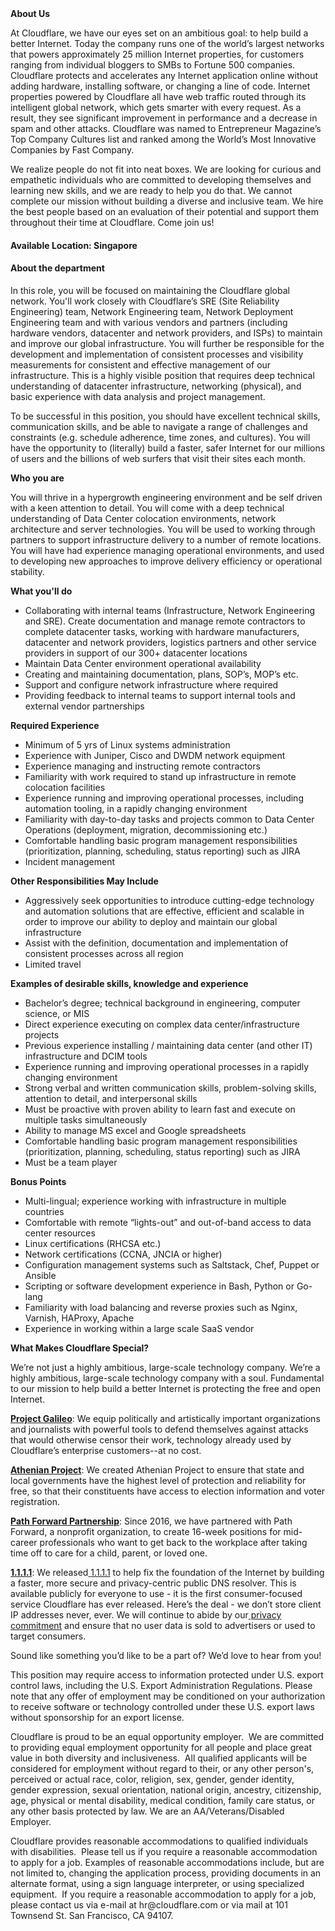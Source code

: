 <div class="content-intro">
	<div><strong>About Us</strong></div>
	<div>
		<p><span style="font-weight: 400;">At Cloudflare, we have our eyes set on an ambitious goal: to help build a better Internet. Today the company runs one of the world’s largest networks that powers approximately 25 million Internet properties, for customers ranging from individual bloggers to SMBs to Fortune 500 companies. Cloudflare protects and accelerates any Internet application online without adding hardware, installing software, or changing a line of code. Internet properties powered by Cloudflare all have web traffic routed through its intelligent global network, which gets smarter with every request. As a result, they see significant improvement in performance and a decrease in spam and other attacks. Cloudflare was named to Entrepreneur Magazine’s Top Company Cultures list and ranked among the World’s Most Innovative Companies by Fast Company.</span><span style="font-weight: 400;">&nbsp;</span></p>
		<p><span style="font-weight: 400;">We realize people do not fit into neat boxes. We are looking for curious and empathetic individuals who are committed to developing themselves and learning new skills, and we are ready to help you do that. We cannot complete our mission without building a diverse and inclusive team. We hire the best people based on an evaluation of their potential and support them throughout their time at Cloudflare. Come join us!&nbsp;</span></p>
	</div>
</div>
<h4><strong>Available Location: Singapore</strong></h4>
<h4><strong>About the department</strong></h4>
<p>In this role, you will be focused on maintaining the Cloudflare global network. You'll work closely with Cloudflare’s SRE (Site Reliability Engineering) team, Network Engineering team, Network Deployment Engineering team and with various vendors and partners (including hardware vendors, datacenter and network providers, and ISPs) to maintain and improve our global infrastructure. You will further be responsible for the development and implementation of consistent processes and visibility measurements for consistent and effective management of our infrastructure. This is a highly visible position that requires deep technical understanding of datacenter infrastructure, networking (physical), and basic experience with data analysis and project management.</p>
<p>To be successful in this position, you should have excellent technical skills, communication skills, and be able to navigate a range of challenges and constraints (e.g. schedule adherence, time zones, and cultures). You will have the opportunity to (literally) build a faster, safer Internet for our millions of users and the billions of web surfers that visit their sites each month.</p>
<p><strong>Who you are</strong></p>
<p>You will thrive in a hypergrowth engineering environment and be self driven with a keen attention to detail. You will come with a deep technical understanding of Data Center colocation environments, network architecture and server technologies. You will be used to working through partners to support infrastructure delivery to a number of remote locations. You will have had experience managing operational environments, and used to developing new approaches to improve delivery efficiency or operational stability.&nbsp;</p>
<p><strong>What you'll do</strong></p>
<ul>
	<li>Collaborating with internal teams (Infrastructure, Network Engineering and SRE). Create documentation and manage remote contractors to complete datacenter tasks, working with hardware manufacturers, datacenter and network providers, logistics partners and other service providers in support of our 300+ datacenter locations</li>
	<li>Maintain Data Center environment operational availability</li>
	<li>Creating and maintaining documentation, plans, SOP’s, MOP’s etc.</li>
	<li>Support and configure network infrastructure where required</li>
	<li>Providing feedback to internal teams to support internal tools and external vendor partnerships</li>
</ul>
<p><strong>Required Experience</strong></p>
<ul>
	<li>Minimum of 5 yrs of Linux systems administration</li>
	<li>Experience with Juniper, Cisco and DWDM network equipment</li>
	<li>Experience managing and instructing remote contractors&nbsp;</li>
	<li>Familiarity with work required to stand up infrastructure in remote colocation facilities&nbsp;</li>
	<li>Experience running and improving operational processes, including automation tooling, in a rapidly changing environment</li>
	<li>Familiarity with day-to-day tasks and projects common to Data Center Operations (deployment, migration, decommissioning etc.)</li>
	<li>Comfortable handling basic program management responsibilities (prioritization, planning, scheduling, status reporting) such as JIRA</li>
	<li>Incident management&nbsp;</li>
</ul>
<p><strong>Other Responsibilities May Include</strong></p>
<ul>
	<li>Aggressively seek opportunities to introduce cutting-edge technology and automation solutions that are effective, efficient and scalable in order to improve our ability to deploy and maintain our global infrastructure</li>
	<li>Assist with the definition, documentation and implementation of consistent processes across all region</li>
	<li>Limited travel</li>
</ul>
<p><strong>Examples of desirable skills, knowledge and experience</strong></p>
<ul>
	<li>Bachelor’s degree; technical background in engineering, computer science, or MIS</li>
	<li>Direct experience executing on complex data center/infrastructure projects</li>
	<li>Previous experience installing / maintaining data center (and other IT) infrastructure and DCIM tools</li>
	<li>Experience running and improving operational processes in a rapidly changing environment</li>
	<li>Strong verbal and written communication skills, problem-solving skills, attention to detail, and interpersonal skills</li>
	<li>Must be proactive with proven ability to learn fast and execute on multiple tasks simultaneously</li>
	<li>Ability to manage MS excel and Google spreadsheets</li>
	<li>Comfortable handling basic program management responsibilities (prioritization, planning, scheduling, status reporting) such as JIRA</li>
	<li>Must be a team player</li>
</ul>
<p><strong>Bonus Points</strong></p>
<ul>
	<li>Multi-lingual; experience working with infrastructure in multiple countries</li>
	<li>Comfortable with remote “lights-out” and out-of-band access to data center resources</li>
	<li>Linux certifications (RHCSA etc.)</li>
	<li>Network certifications (CCNA, JNCIA or higher)</li>
	<li>Configuration management systems such as Saltstack, Chef, Puppet or Ansible</li>
	<li>Scripting or software development experience in Bash, Python or Go-lang</li>
	<li>Familiarity with load balancing and reverse proxies such as Nginx, Varnish, HAProxy, Apache</li>
	<li>Experience in working within a large scale SaaS vendor</li>
</ul>
<div class="content-conclusion">
	<p><strong>What Makes Cloudflare Special?</strong></p>
	<p><span style="font-weight: 400;">We’re not just a highly ambitious, large-scale technology company. We’re a highly ambitious, large-scale technology company with a soul. Fundamental to our mission to help build a better Internet is protecting the free and open Internet.</span></p>
	<p><a href="https://blog.cloudflare.com/protecting-free-expression-online/"><strong>Project Galileo</strong></a><span style="font-weight: 400;">: We equip politically and artistically important organizations and journalists with powerful tools to defend themselves against attacks that would otherwise censor their work, technology already used by Cloudflare’s enterprise customers--at no cost.</span></p>
	<p><strong><a href="https://www.cloudflare.com/athenian/">Athenian Project</a></strong><span style="font-weight: 400;">: We created Athenian Project to ensure that state and local governments have the highest level of protection and reliability for free, so that their constituents have access to election information and voter registration.</span></p>
	<p><a href="https://blog.cloudflare.com/tag/path-forward/"><strong>Path Forward Partnership</strong></a><span style="font-weight: 400;">: Since 2016, we have partnered with Path Forward, a nonprofit organization, to create 16-week positions for mid-career professionals who want to get back to the workplace after taking time off to care for a child, parent, or loved one.</span></p>
	<p><a href="https://1.1.1.1/"><strong>1.1.1.1</strong></a><span style="font-weight: 400;">: We released</span><a href="https://1.1.1.1/"> <span style="font-weight: 400;">1.1.1.1</span></a><span style="font-weight: 400;"> to help fix the foundation of the Internet by building a faster, more secure and privacy-centric public DNS resolver. This is available publicly for everyone to use - it is the first consumer-focused service Cloudflare has ever released. Here’s the deal - we don’t store client IP addresses never, ever. We will continue to abide by our</span><a href="https://developers.cloudflare.com/1.1.1.1/privacy/public-dns-resolver"> privacy commitment</a><span style="font-weight: 400;"> and ensure that no user data is sold to advertisers or used to target consumers.</span></p>
	<p><span style="font-weight: 400;">Sound like something you’d like to be a part of? We’d love to hear from you!</span></p>
	<p><span style="font-weight: 400;">This position may require access to information protected under U.S. export control laws, including the U.S. Export Administration Regulations. Please note that any offer of employment may be conditioned on your authorization to receive software or technology controlled under these U.S. export laws without sponsorship for an export license.</span></p>
	<p><span style="font-weight: 400;">Cloudflare is proud to be an equal opportunity employer. &nbsp;We are committed to providing equal employment opportunity for all people and place great value in both diversity and inclusiveness. &nbsp;All qualified applicants will be considered for employment without regard to their, or any other person's, perceived or actual</span> <span style="font-weight: 400;">race, color, religion, sex, gender, gender identity, gender expression, sexual orientation, national origin, ancestry, citizenship, age, physical or mental disability, medical condition, family care status, or any other basis protected by law. </span><span style="font-weight: 400;">We are an AA/Veterans/Disabled Employer.</span></p>
	<p><span style="font-weight: 400;">Cloudflare provides reasonable accommodations to qualified individuals with disabilities. &nbsp;Please tell us if you require a reasonable accommodation to apply for a job. Examples of reasonable accommodations include, but are not limited to, changing the application process, providing documents in an alternate format, using a sign language interpreter, or using specialized equipment. &nbsp;If you require a reasonable accommodation to apply for a job, please contact us via e-mail at </span><span style="font-weight: 400;">hr@cloudflare.com</span><span style="font-weight: 400;"> or via mail at 101 Townsend St. San Francisco, CA 94107.</span></p>
</div>